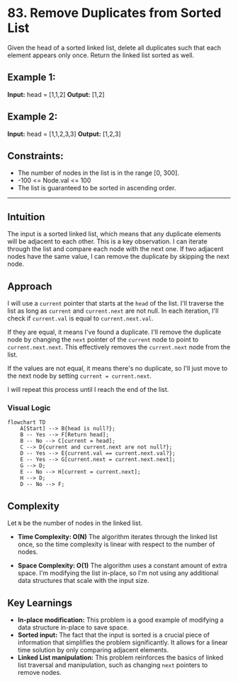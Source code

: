 # 83. Remove Duplicates from Sorted List

Given the head of a sorted linked list, delete all duplicates such that each element appears only once. Return the linked list sorted as well.

## Example 1:

**Input:** head = [1,1,2]
**Output:** [1,2]

## Example 2:

**Input:** head = [1,1,2,3,3]
**Output:** [1,2,3]

## Constraints:

* The number of nodes in the list is in the range [0, 300].
* -100 <= Node.val <= 100
* The list is guaranteed to be sorted in ascending order.

---

## Intuition

The input is a sorted linked list, which means that any duplicate elements will be adjacent to each other. This is a key observation. I can iterate through the list and compare each node with the next one. If two adjacent nodes have the same value, I can remove the duplicate by skipping the next node.

## Approach

I will use a `current` pointer that starts at the `head` of the list. I'll traverse the list as long as `current` and `current.next` are not null. In each iteration, I'll check if `current.val` is equal to `current.next.val`.

If they are equal, it means I've found a duplicate. I'll remove the duplicate node by changing the `next` pointer of the `current` node to point to `current.next.next`. This effectively removes the `current.next` node from the list.

If the values are not equal, it means there's no duplicate, so I'll just move to the next node by setting `current = current.next`.

I will repeat this process until I reach the end of the list.

### Visual Logic

```mermaid
flowchart TD
    A[Start] --> B{head is null?};
    B -- Yes --> F[Return head];
    B -- No --> C[current = head];
    C --> D{current and current.next are not null?};
    D -- Yes --> E{current.val == current.next.val?};
    E -- Yes --> G[current.next = current.next.next];
    G --> D;
    E -- No --> H[current = current.next];
    H --> D;
    D -- No --> F;
```

## Complexity

Let `N` be the number of nodes in the linked list.

*   **Time Complexity: O(N)**
    The algorithm iterates through the linked list once, so the time complexity is linear with respect to the number of nodes.

*   **Space Complexity: O(1)**
    The algorithm uses a constant amount of extra space. I'm modifying the list in-place, so I'm not using any additional data structures that scale with the input size.

## Key Learnings

*   **In-place modification:** This problem is a good example of modifying a data structure in-place to save space.
*   **Sorted input:** The fact that the input is sorted is a crucial piece of information that simplifies the problem significantly. It allows for a linear time solution by only comparing adjacent elements.
*   **Linked List manipulation:** This problem reinforces the basics of linked list traversal and manipulation, such as changing `next` pointers to remove nodes.